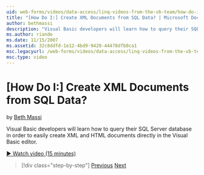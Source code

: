 ```yaml
---
uid: web-forms/videos/data-access/linq-videos-from-the-vb-team/how-do-i-create-xml-documents-from-sql-data
title: "[How Do I:] Create XML Documents from SQL Data? | Microsoft Docs"
author: bethmassi
description: "Visual Basic developers will learn how to query their SQL Server database in order to easily create XML and HTML documents directly in the Visual Basic edito..."
ms.author: riande
ms.date: 11/15/2007
ms.assetid: 32c8ddfd-1e12-4bd9-9420-44478dfb0ca1
msc.legacyurl: /web-forms/videos/data-access/linq-videos-from-the-vb-team/how-do-i-create-xml-documents-from-sql-data
msc.type: video
---
```

# [How Do I:] Create XML Documents from SQL Data?

by [Beth Massi](https://github.com/bethmassi)

Visual Basic developers will learn how to query their SQL Server database in order to easily create XML and HTML documents directly in the Visual Basic editor.

[&#9654; Watch video (15 minutes)](https://channel9.msdn.com/Blogs/ASP-NET-Site-Videos/how-do-i-create-xml-documents-from-sql-data)

> [!div class="step-by-step"]
> [Previous](how-do-i-enable-xml-intellisense-and-use-xml-namespaces.md)
> [Next](how-do-i-create-excel-spreadsheets-using-linq-to-xml.md)
